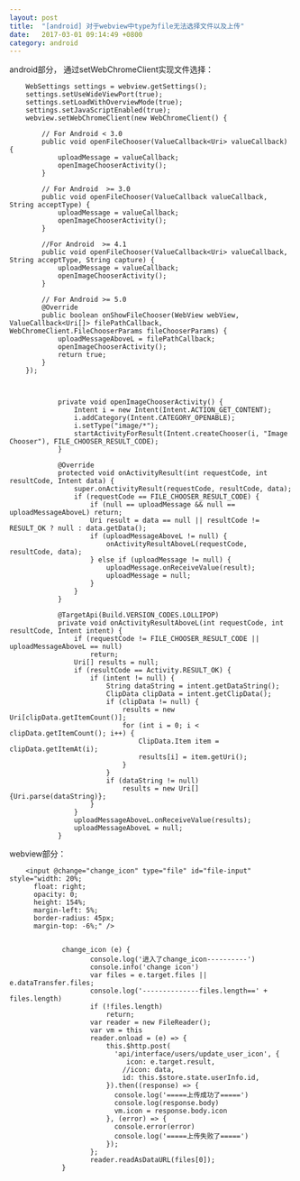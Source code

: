 ```yaml
---
layout: post
title:  "[android] 对于webview中type为file无法选择文件以及上传"
date:   2017-03-01 09:14:49 +0800
category: android
---
```



android部分， 通过setWebChromeClient实现文件选择：

        WebSettings settings = webview.getSettings();
        settings.setUseWideViewPort(true);
        settings.setLoadWithOverviewMode(true);
        settings.setJavaScriptEnabled(true);
        webview.setWebChromeClient(new WebChromeClient() {

            // For Android < 3.0
            public void openFileChooser(ValueCallback<Uri> valueCallback) {
                uploadMessage = valueCallback;
                openImageChooserActivity();
            }

            // For Android  >= 3.0
            public void openFileChooser(ValueCallback valueCallback, String acceptType) {
                uploadMessage = valueCallback;
                openImageChooserActivity();
            }

            //For Android  >= 4.1
            public void openFileChooser(ValueCallback<Uri> valueCallback, String acceptType, String capture) {
                uploadMessage = valueCallback;
                openImageChooserActivity();
            }

            // For Android >= 5.0
            @Override
            public boolean onShowFileChooser(WebView webView, ValueCallback<Uri[]> filePathCallback, WebChromeClient.FileChooserParams fileChooserParams) {
                uploadMessageAboveL = filePathCallback;
                openImageChooserActivity();
                return true;
            }
        });



				private void openImageChooserActivity() {
				    Intent i = new Intent(Intent.ACTION_GET_CONTENT);
				    i.addCategory(Intent.CATEGORY_OPENABLE);
				    i.setType("image/*");
				    startActivityForResult(Intent.createChooser(i, "Image Chooser"), FILE_CHOOSER_RESULT_CODE);
				}

				@Override
				protected void onActivityResult(int requestCode, int resultCode, Intent data) {
				    super.onActivityResult(requestCode, resultCode, data);
				    if (requestCode == FILE_CHOOSER_RESULT_CODE) {
				        if (null == uploadMessage && null == uploadMessageAboveL) return;
				        Uri result = data == null || resultCode != RESULT_OK ? null : data.getData();
				        if (uploadMessageAboveL != null) {
				            onActivityResultAboveL(requestCode, resultCode, data);
				        } else if (uploadMessage != null) {
				            uploadMessage.onReceiveValue(result);
				            uploadMessage = null;
				        }
				    }
				}

				@TargetApi(Build.VERSION_CODES.LOLLIPOP)
				private void onActivityResultAboveL(int requestCode, int resultCode, Intent intent) {
				    if (requestCode != FILE_CHOOSER_RESULT_CODE || uploadMessageAboveL == null)
				        return;
				    Uri[] results = null;
				    if (resultCode == Activity.RESULT_OK) {
				        if (intent != null) {
				            String dataString = intent.getDataString();
				            ClipData clipData = intent.getClipData();
				            if (clipData != null) {
				                results = new Uri[clipData.getItemCount()];
				                for (int i = 0; i < clipData.getItemCount(); i++) {
				                    ClipData.Item item = clipData.getItemAt(i);
				                    results[i] = item.getUri();
				                }
				            }
				            if (dataString != null)
				                results = new Uri[]{Uri.parse(dataString)};
				        }
				    }
				    uploadMessageAboveL.onReceiveValue(results);
				    uploadMessageAboveL = null;
				}


webview部分：

        <input @change="change_icon" type="file" id="file-input" style="width: 20%;
          float: right;
          opacity: 0;
          height: 154%;
          margin-left: 5%;
          border-radius: 45px;
          margin-top: -6%;" />


				 change_icon (e) {
						console.log('进入了change_icon----------')
						console.info('change icon')
						var files = e.target.files || e.dataTransfer.files;
						console.log('--------------files.length==' + files.length)
						if (!files.length)
							return;
						var reader = new FileReader();
						var vm = this
						reader.onload = (e) => {
							this.$http.post(
							  'api/interface/users/update_user_icon', {
							     icon: e.target.result,
							    //icon: data,
							    id: this.$store.state.userInfo.id,
							}).then((response) => {
							  console.log('=====上传成功了=====')
							  console.log(response.body)
							  vm.icon = response.body.icon
							}, (error) => {
							  console.error(error)
							  console.log('=====上传失败了=====')
							});
						};
						reader.readAsDataURL(files[0]);
				 }






